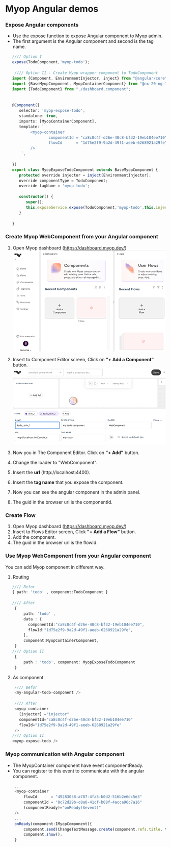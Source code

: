 # Myop Angular demos

### Expose Angular components
- Use the expose function to expose Angular component to Myop admin.
- The first argument is the Angular component and second is the tag name.
```typescript
   //// Option I 
   expose(TodoComponent,'myop-todo');

    //// Option II - Create Myop wrapper component to TodoComponent
   import {Component, EnvironmentInjector, inject} from "@angular/core";
   import {BaseMyopComponent, MyopContainerComponent} from "@nx-20-ng-19/shared";
   import {TodoComponent} from "./dashboard.component";
   
   
   @Component({
      selector: 'myop-expose-todo',
      standalone: true,
      imports: [MyopContainerComponent],
      template: `
           <myop-container
                   componentId = "ca8c0c4f-d26e-40c8-bf32-19eb104ee710"
                   flowId      = "1d75e2f9-9a2d-49f1-aeeb-6268921a29fe"
           />
       `,
   
   })
   export class MyopExposeTodoComponent extends BaseMyopComponent {
      protected override injector = inject(EnvironmentInjector);
      override componentType = TodoComponent;
      override tagName = 'myop-todo';
   
      constructor() {
         super();
         this.exposeService.expose(TodoComponent,'myop-todo',this.injector);
      }
   
   }
```

### Create Myop WebComponent from your Angular component

1. Open Myop dashboard (https://dashboard.myop.dev/)<br>
   <img src="docs/images/admin-dashboard.png" alt="Add Component Button" width="500"><br>

2. Insert to Component Editor screen, Click on **"+ Add a Component"** button.<br>
   <img src="docs/images/component-editor.png" alt="Add Component Button" width="500"><br>

3. Now you in The Component Editor. Click on **"+ Add"** button.
4. Change the loader to "WebComponent".
5. Insert the **url** (http://localhost:4400).
6. Insert the **tag name** that you expose the component.
7. Now you can see the angular component in the admin panel.
8. The guid in the browser url is the componentId.
 
### Create Flow
1. Open Myop dashboard (https://dashboard.myop.dev/)<br>
2. Insert to Flows Editor screen, Click **"+ Add a Flow"** button.
3. Add the component.
4. The guid in the browser url is the flowId.

### Use Myop WebComponent from your Angular component
You can add Myop component in different way.

1. Routing
```typescript
   //// Befor
   { path: 'todo' , component:TodoComponent }

   //// After
    {
        path: 'todo' ,
        data : {
          componentId:"ca8c0c4f-d26e-40c8-bf32-19eb104ee710",
          flowId:"1d75e2f9-9a2d-49f1-aeeb-6268921a29fe",
        },
        component:MyopContainerComponent,
    }
   //// Option II 
    {
        path : 'todo', component: MyopExposeTodoComponent
    }
```

2. As component
```typescript
    //// Befor
    <my-angular-todo-component />
        
    //// After    
    <myop-container
      [injector] ="injector"
      componentId="ca8c0c4f-d26e-40c8-bf32-19eb104ee710"
      flowId="1d75e2f9-9a2d-49f1-aeeb-6268921a29fe"
    />
   //// Option II
   <myop-expose-todo />
```

### Myop communication with Angular component
- The MyopContainer component have event componentReady.
- You can register to this event to communicate with the angular component.
```typescript
    ...
    <myop-container
        flowId      = "49283058-a787-4fa5-b0d2-516b2e6dc5e3"
        componentId = "8c72d29b-c8a0-41cf-b08f-4acca96c7a16"
        (componentReady)="onReady($event)"
    />
    ...
    onReady(component:IMyopComponent){
        component.send(ChangeTextMessage.create(component.refs.title, this.inputs.name));
        component.show();
    }
```